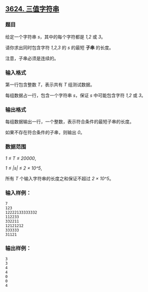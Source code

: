 ## [3624. 三值字符串](https://www.acwing.com/problem/content/3627/)

### 题目

给定一个字符串 *s*，其中的每个字符都是 *1,2* 或 *3*。

请你求出同时包含字符 *1,2,3* 的 *s* 的最短 **子串** 的长度。

注意，子串必须是连续的。

### 输入格式

第一行包含整数 *T*，表示共有 *T* 组测试数据。

每组数据占一行，包含一个字符串 *s*，保证 *s* 中可能包含字符 *1,2* 或 *3*。

### 输出格式

每组数据输出一行，一个整数，表示符合条件的最短子串的长度。

如果不存在符合条件的子串，则输出 *0*。

### 数据范围

*1 ≤ T ≤ 20000*,

*1 ≤ |s| ≤ 2 × 10^5*,

所有 *T* 个输入字符串的长度之和保证不超过 *2 × 10^5*。

### 输入样例：

```
7
123
12222133333332
112233
332211
12121212
333333
31121
```

### 输出样例：

```
3
3
4
4
0
0
4
```
